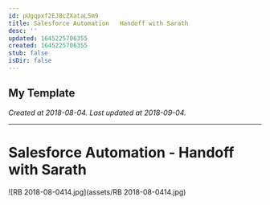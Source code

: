 ```yaml
---
id: pUgqpxf2EJ8cZXataLSm9
title: Salesforce Automation   Handoff with Sarath
desc: ''
updated: 1645225706355
created: 1645225706355
stub: false
isDir: false
---
```

My Template
---

_Created at 2018-08-04._
_Last updated at 2018-09-04._




---

# Salesforce Automation - Handoff with Sarath


![RB 2018-08-0414.jpg](assets/RB 2018-08-0414.jpg)

